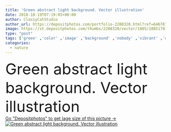 ```yaml
---
title: 'Green abstract light background. Vector illustration'
date: 2018-10-19T07:19:03+00:00
author: ClassyCatStudio
author_url: https://depositphotos.com/portfolio-2208320.html?ref=64678756
image: https://st.depositphotos.com/thumbs/2208320/vector/1885/18851793/api_thumb_450.jpg?forcejpeg=true
type: "post"
tags: ['green' ,'color' ,'image' ,'background' ,'nobody' ,'vibrant' ,'circle' ,'element' ,'colored' ,'focus' ,'design' ,'space' ,'shiny' ,'sky' ,'bright' ,'brightly' ,'illuminated' ,'lit' ,'season' ,'sunlight' ,'meadow' ,'outdoors' ,'vitality' ,'nature' ,'environment' ,'abstract' ,'pattern' ,'technology' ,'foliage' ,'easter' ,'backdrop' ,'effect' ,'soft' ,'ecology' ,'glowing' ,'wallpaper' ,'eco' ,'lens' ,'textured' ,'softness' ,'blurred' ,'spotted' ,'optic' ,'defocused' ,'eggs' ]
categories: 
  - nature
---
```

<div aling="center">
            <font size="60"> Green abstract light background. Vector illustration</font>   
</div>
<div>
    <a href='https://st.depositphotos.com/thumbs/2208320/vector/1885/18851793/api_thumb_450.jpg?forcejpeg=true?ref=64678756' target=_blank > Go "Depositphotos" to get lage size of this picture ->
        <img href='https://st.depositphotos.com/thumbs/2208320/vector/1885/18851793/api_thumb_450.jpg?forcejpeg=true?ref=64678756' src='https://st.depositphotos.com/2208320/1885/v/950/depositphotos_18851793-stock-illustration-green-abstract-light-background-vector.jpg?forcejpeg=true' alt='Green abstract light background. Vector illustration' >
    </a>
</div>
